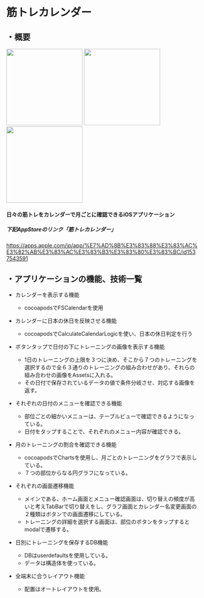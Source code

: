 # 筋トレカレンダー
## ・概要

<div align="left">
<img src="https://user-images.githubusercontent.com/71870271/97676685-56685880-1ad4-11eb-8df7-514adf87cda1.png" width="200px">  
  
<img src="https://user-images.githubusercontent.com/71870271/97676750-6ed87300-1ad4-11eb-951f-a67059493202.png" width="200px">  

<img src="https://user-images.githubusercontent.com/71870271/97680098-80704980-1ad9-11eb-84f4-a3d658e1a756.png" width="200px">  
</div>

#### 日々の筋トレをカレンダーで月ごとに確認できるiOSアプリケーション
##### 下記AppStoreのリンク「筋トレカレンダー」
https://apps.apple.com/jp/app/%E7%AD%8B%E3%83%88%E3%83%AC%E3%82%AB%E3%83%AC%E3%83%B3%E3%83%80%E3%83%BC/id1537543591
## ・アプリケーションの機能、技術一覧

- カレンダーを表示する機能
  - cocoapodsでFSCalendarを使用

- カレンダーに日本の休日を反映させる機能
  - cocoapodsでCalculateCalendarLogicを使い、日本の休日判定を行う

- ボタンタップで日付の下にトレーニングの画像を表示する機能
  - 1日のトレーニングの上限を３つに決め、そこから７つのトレーニングを選択するので全６３通りのトレーニングの組み合わせがあり、それらの組み合わせの画像をAssetsに入れる。
  - その日付で保存されているデータの値で条件分岐させ、対応する画像を返す。

- それぞれの日付のメニューを確認できる機能
  - 部位ごとの細かいメニューは、テーブルビューで確認できるようになっている。
  - 日付をタップすることで、それぞれのメニュー内容が確認できる。

- 月のトレーニングの割合を確認できる機能
  - cocoapodsでChartsを使用し、月ごとのトレーニングをグラフで表示している。
  - ７つの部位からなる円グラフになっている。

- それぞれの画面遷移機能
  - メインである、ホーム画面とメニュー確認画面は、切り替えの頻度が高いと考えTabBarで切り替えをし、グラフ画面とカレンダー名変更画面の２種類はボタンでの画面遷移にしている。
  - トレーニングの詳細を選択する画面は、部位のボタンをタップするとmodalで遷移する。

- 日別にトレーニングを保存するDB機能
  - DBはuserdefaultsを使用している。
  - データは構造体を使っている。


- 全端末に合うレイアウト機能
  - 配置はオートレイアウトを使用。




